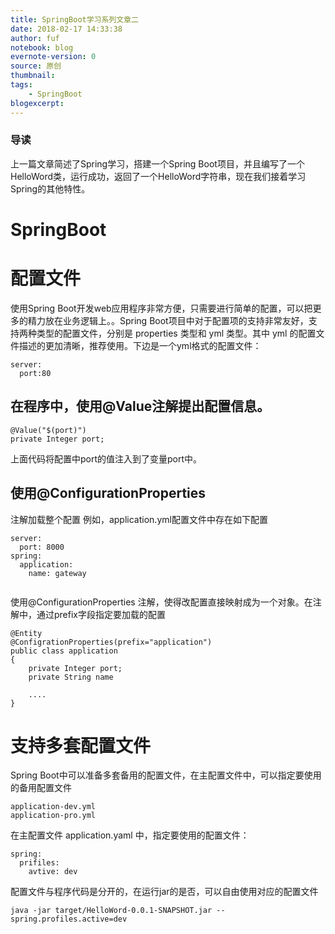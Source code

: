 ```yaml
---
title: SpringBoot学习系列文章二
date: 2018-02-17 14:33:38
author: fuf
notebook: blog
evernote-version: 0
source: 原创
thumbnail: 
tags:
    - SpringBoot
blogexcerpt:
---
```



<!-- more -->
 ### 导读  
上一篇文章简述了Spring学习，搭建一个Spring Boot项目，并且编写了一个HelloWord类，运行成功，返回了一个HelloWord字符串，现在我们接着学习Spring的其他特性。
<!-- more -->


# SpringBoot


# 配置文件
使用Spring Boot开发web应用程序非常方便，只需要进行简单的配置，可以把更多的精力放在业务逻辑上。。Spring Boot项目中对于配置项的支持非常友好，支持两种类型的配置文件，分别是 properties 类型和 yml 类型。其中 yml 的配置文件描述的更加清晰，推荐使用。下边是一个yml格式的配置文件：
```
server:
  port:80

```

## 在程序中，使用@Value注解提出配置信息。 
```
@Value("$(port)")
private Integer port;
```
上面代码将配置中port的值注入到了变量port中。

## 使用@ConfigurationProperties
注解加载整个配置
例如，application.yml配置文件中存在如下配置

```
server:
  port: 8000
spring:
  application:
    name: gateway


```

使用@ConfigurationProperties
注解，使得改配置直接映射成为一个对象。在注解中，通过prefix字段指定要加载的配置

```
@Entity
@ConfigrationProperties(prefix="application")
public class application
{
    private Integer port;
    private String name
    
    ....
}
```

# 支持多套配置文件
Spring Boot中可以准备多套备用的配置文件，在主配置文件中，可以指定要使用的备用配置文件

```
application-dev.yml
application-pro.yml

```

在主配置文件 application.yaml 中，指定要使用的配置文件：
```
spring:
  prifiles:
    avtive: dev
```

配置文件与程序代码是分开的，在运行jar的是否，可以自由使用对应的配置文件
```
java -jar target/HelloWord-0.0.1-SNAPSHOT.jar --spring.profiles.active=dev
```
